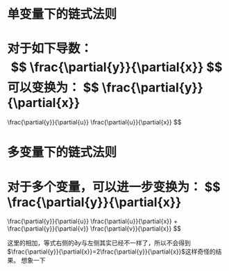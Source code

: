 # 单变量下的链式法则
对于如下导数：
$$
\frac{\partial{y}}{\partial{x}}
$$
可以变换为：
$$
\frac{\partial{y}}{\partial{x}}
=
\frac{\partial{y}}{\partial{u}}
\frac{\partial{u}}{\partial{x}}
$$
# 多变量下的链式法则
对于多个变量，可以进一步变换为：
$$
\frac{\partial{y}}{\partial{x}}
=
\frac{\partial{y}}{\partial{u}}
\frac{\partial{u}}{\partial{x}}
+
\frac{\partial{y}}{\partial{v}}
\frac{\partial{v}}{\partial{x}}
$$

这里的相加，等式右侧的$\partial{y}$与左侧其实已经不一样了，所以不会得到$\frac{\partial{y}}{\partial{x}}=2\frac{\partial{y}}{\partial{x}}$这样奇怪的结果。
想象一下